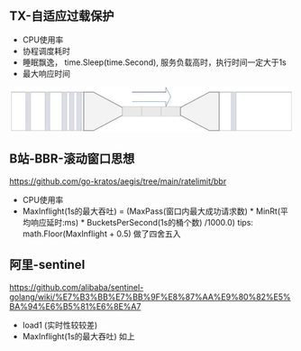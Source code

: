 ## TX-自适应过载保护
- CPU使用率
- 协程调度耗时
- 睡眠飘逸， time.Sleep(time.Second), 服务负载高时，执行时间一定大于1s
- 最大响应时间


![img.png](img.png)

## B站-BBR-滚动窗口思想
https://github.com/go-kratos/aegis/tree/main/ratelimit/bbr
- CPU使用率
- MaxInflight(1s的最大吞吐) = (MaxPass(窗口内最大成功请求数) * MinRt(平均响应延时:ms) * BucketsPerSecond(1s的桶个数) /1000.0) 
tips: math.Floor(MaxInflight + 0.5) 做了四舍五入

## 阿里-sentinel
https://github.com/alibaba/sentinel-golang/wiki/%E7%B3%BB%E7%BB%9F%E8%87%AA%E9%80%82%E5%BA%94%E6%B5%81%E6%8E%A7
- load1 (实时性较较差)
- MaxInflight(1s的最大吞吐) 如上